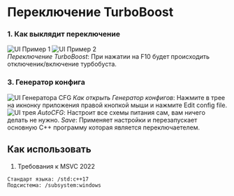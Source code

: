 # Переключение TurboBoost

### 1. Как выклядит переключение
![UI Пример 1](image1.jpg)
![UI Пример 2](image2.jpg)  
*Переключение TurboBoost*: При нажатии на F10 будет происходить отключеник/включение турбобуста.  

### 3. Генератор конфига
![UI Генератора CFG](image3.jpg)
*Как открыть Генератор конфигов*: Нажмите в трее на икнонку приложения правой кнопкой мыши и нажмите Edit config file.
![UI трея](image4.jpg)
*AutoCFG*: Настроит все схемы питания сам, вам ничего делать не нужно.
*Save*: Применяет настройки и перезапускает основную C++ программу которая является переключаетелем.

## Как использовать

1. Требования к MSVC 2022
```bash
Стандарт языка: /std:c++17
Подсистема: /subsystem:windows
